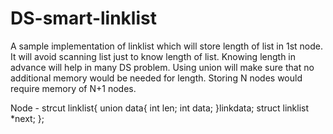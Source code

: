 # DS-smart-linklist
A sample implementation of linklist which will store length of list in 1st node. It will avoid scanning list just to know
length of list. Knowing length in advance will help in many DS problem. Using union will make sure that no additional memory
would be needed for length. 
Storing N nodes would require memory of N+1 nodes.

Node - 
strcut linklist{
  union data{
    int len;
    int data;
    }linkdata;
    struct linklist *next;
};
